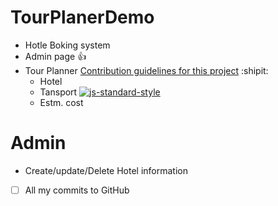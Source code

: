 # TourPlanerDemo

- Hotle Boking system
- Admin page :+1: 
- Tour Planner [Contribution guidelines for this project](docs/CONTRIBUTING.md) :shipit:
  - Hotel
  - Tansport [![js-standard-style](https://img.shields.io/badge/code%20style-standard-brightgreen.svg?style=flat)](https://github.com/feross/standard)
  - Estm. cost
  
  
 # Admin
  
  - Create/update/Delete Hotel information
 
 - [ ] All my commits to GitHub
